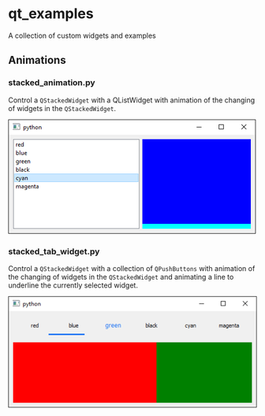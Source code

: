 # qt_examples
A collection of custom widgets and examples

## Animations

### stacked_animation.py
Control a `QStackedWidget` with a QListWidget with animation of the changing of
widgets in the `QStackedWidget`.

![stacked_animation.py](https://raw.githubusercontent.com/onlyjus/qt_examples/master/stacked_animation.png)

### stacked_tab_widget.py
Control a `QStackedWidget` with a collection of `QPushButtons` with animation
of the changing of widgets in the `QStackedWidget` and animating a line to
underline the currently selected widget.

![stacked_tab_widget.py](https://raw.githubusercontent.com/onlyjus/qt_examples/master/stacked_tab_widget.png)